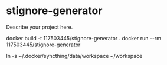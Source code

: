 # stignore-generator

Describe your project here.

docker build -t 117503445/stignore-generator .
docker run --rm 117503445/stignore-generator

ln -s ~/.docker/syncthing/data/workspace ~/workspace